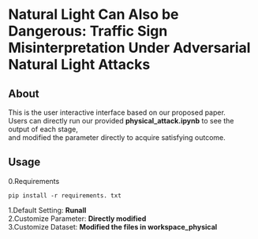 # Natural Light Can Also be Dangerous: Traffic Sign Misinterpretation Under Adversarial Natural Light Attacks
## About
This is the user interactive interface based on our proposed paper.  
Users can directly run our provided **physical_attack.ipynb** to see the output of each stage,  
and modified the parameter directly to acquire satisfying outcome.
## Usage
0.Requirements
```\python
pip install -r requirements. txt
```  
1.Default Setting: **Runall**  
2.Customize Parameter: **Directly modified**  
3.Customize Dataset: **Modified the files in workspace_physical**

